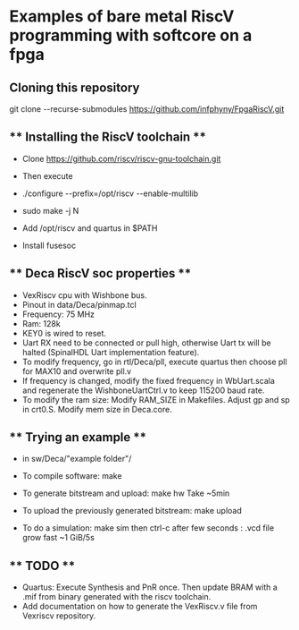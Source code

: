 # Examples of bare metal RiscV programming with softcore on a fpga

## Cloning this repository ##

git clone --recurse-submodules https://github.com/infphyny/FpgaRiscV.git

## ** Installing the RiscV toolchain **
  * Clone https://github.com/riscv/riscv-gnu-toolchain.git
  * Then execute
  * ./configure --prefix=/opt/riscv --enable-multilib
  * sudo make -j N
  * Add /opt/riscv and quartus in $PATH

   * Install fusesoc

## ** Deca RiscV soc properties **
* VexRiscv cpu with Wishbone bus.
* Pinout in data/Deca/pinmap.tcl
* Frequency: 75 MHz
* Ram: 128k
* KEY0 is wired to reset.
* Uart RX need to be connected or pull high, otherwise Uart tx will be halted (SpinalHDL Uart implementation feature).
* To modify frequency, go in rtl/Deca/pll, execute quartus then choose pll for MAX10 and overwrite pll.v
* If frequency is changed, modify the fixed frequency in WbUart.scala and regenerate the WishboneUartCtrl.v to keep 115200 baud rate.        
* To modify the ram size: Modify RAM_SIZE in Makefiles. Adjust gp and sp in crt0.S. Modify mem size in Deca.core.  

## ** Trying an example **
* in sw/Deca/"example folder"/

* To compile software:  make
* To generate bitstream and upload:  make hw  Take ~5min
* To upload the previously generated bitstream: make upload
* To do a simulation: make sim  then ctrl-c after few seconds :  .vcd file grow fast  ~1 GiB/5s

## ** TODO **
* Quartus: Execute Synthesis and PnR once. Then update BRAM with a .mif from binary generated with the riscv toolchain.   
* Add documentation on how to generate the VexRiscv.v file from Vexriscv repository.   
